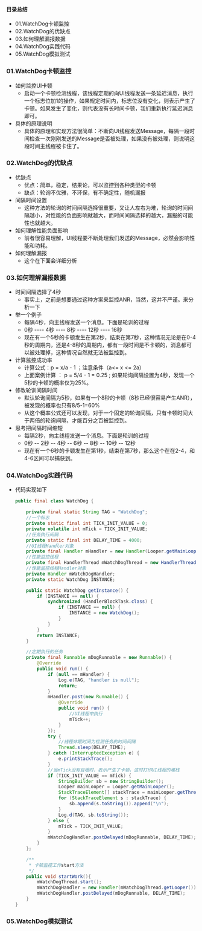 #### 目录总结
- 01.WatchDog卡顿监控
- 02.WatchDog的优缺点
- 03.如何理解漏报数据
- 04.WatchDog实践代码
- 05.WatchDog模拟测试





### 01.WatchDog卡顿监控
- 如何监控UI卡顿
    - 启动一个卡顿检测线程，该线程定期的向UI线程发送一条延迟消息，执行一个标志位加1的操作，如果规定时间内，标志位没有变化，则表示产生了卡顿。如果发生了变化，则代表没有长时间卡顿，我们重新执行延迟消息即可。
- 具体的原理说明
    - 具体的原理和实现方法很简单：不断向UI线程发送Message，每隔一段时间检查一次刚刚发送的Message是否被处理，如果没有被处理，则说明这段时间主线程被卡住了。


### 02.WatchDog的优缺点
- 优缺点
    - 优点：简单，稳定，结果论，可以监控到各种类型的卡顿
    - 缺点：轮询不优雅，不环保，有不确定性，随机漏报
- 间隔时间设置
    - 这种方法的轮询的时间间隔选择很重要，又让人左右为难，轮询的时间间隔越小，对性能的负面影响就越大，而时间间隔选择的越大，漏报的可能性也就越大。
- 如何理解性能负面影响
    - 前者很容易理解，UI线程要不断处理我们发送的Message，必然会影响性能和功耗。
- 如何理解漏报
    - 这个在下面会详细分析


### 03.如何理解漏报数据
- 时间间隔选择了4秒
    - 事实上，之前是想要通过这种方案来监控ANR，当然，这并不严谨。来分析一下
- 举一个例子
    - 每隔4秒，向主线程发送一个消息。下面是轮训的过程
    - 0秒 ---- 4秒 ---- 8秒 ---- 12秒 ---- 16秒
    - 现在有一个5秒的卡顿发生在第2秒，结束在第7秒，这种情况无论是在0-4秒的周期内，还是4-8秒的周期内，都有一段时间是不卡顿的，消息都可以被处理掉，这种情况自然就无法被监控到。
- 计算监控成功率
    - 计算公式：p = x/a - 1 ；注意条件（a<= x <= 2a）
    - 上面案例计算 ： p = 5/4 - 1 = 0.25 ; 如果轮询间隔设置为4秒，发现一个5秒的卡顿的概率仅为25%。
- 修改轮训间隔时间
    - 默认轮询间隔为5秒，如果有一个8秒的卡顿（8秒已经很容易产生ANR），被发现的概率也只有8/5-1=60%
    - 从这个概率公式还可以发现，对于一个固定的轮询间隔，只有卡顿时间大于两倍的轮询间隔，才能百分之百被监控到。
- 思考把间隔时间缩短
    - 每隔2秒，向主线程发送一个消息。下面是轮训的过程
    - 0秒 -- 2秒 -- 4秒 -- 6秒 -- 8秒 -- 10秒 -- 12秒
    - 现在有一个6秒的卡顿发生在第1秒，结束在第7秒，那么这个在在2-4，和4-6区间可以捕获到。



### 04.WatchDog实践代码
- 代码实现如下
    ``` java
    public final class WatchDog {
    
        private final static String TAG = "WatchDog";
        //一个标志
        private static final int TICK_INIT_VALUE = 0;
        private volatile int mTick = TICK_INIT_VALUE;
        //任务执行间隔
        private static final int DELAY_TIME = 4000;
        //UI线程Handler对象
        private final Handler mHandler = new Handler(Looper.getMainLooper());
        //性能监控线程
        private final HandlerThread mWatchDogThread = new HandlerThread("WatchDogThread");
        //性能监控线程Handler对象
        private Handler mWatchDogHandler;
        private static WatchDog INSTANCE;
    
        public static WatchDog getInstance() {
            if (INSTANCE == null) {
                synchronized (HandlerBlockTask.class) {
                    if (INSTANCE == null) {
                        INSTANCE = new WatchDog();
                    }
                }
            }
            return INSTANCE;
        }
    
        //定期执行的任务
        private final Runnable mDogRunnable = new Runnable() {
            @Override
            public void run() {
                if (null == mHandler) {
                    Log.e(TAG, "handler is null");
                    return;
                }
                mHandler.post(new Runnable() {
                    @Override
                    public void run() {
                        //UI线程中执行
                        mTick++;
                    }
                });
                try {
                    //线程休眠时间为检测任务的时间间隔
                    Thread.sleep(DELAY_TIME);
                } catch (InterruptedException e) {
                    e.printStackTrace();
                }
                //当mTick没有自增时，表示产生了卡顿，这时打印UI线程的堆栈
                if (TICK_INIT_VALUE == mTick) {
                    StringBuilder sb = new StringBuilder();
                    Looper mainLooper = Looper.getMainLooper();
                    StackTraceElement[] stackTrace = mainLooper.getThread().getStackTrace();
                    for (StackTraceElement s : stackTrace) {
                        sb.append(s.toString()).append("\n");
                    }
                    Log.d(TAG, sb.toString());
                } else {
                    mTick = TICK_INIT_VALUE;
                }
                mWatchDogHandler.postDelayed(mDogRunnable, DELAY_TIME);
            }
        };
    
        /**
         * 卡顿监控工作start方法
         */
        public void startWork(){
            mWatchDogThread.start();
            mWatchDogHandler = new Handler(mWatchDogThread.getLooper());
            mWatchDogHandler.postDelayed(mDogRunnable, DELAY_TIME);
        }
    }
    ```


### 05.WatchDog模拟测试





